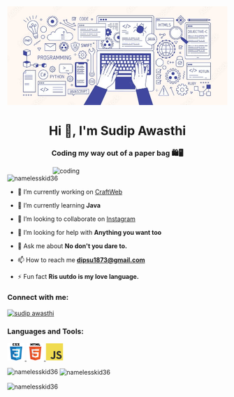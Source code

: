 ![logo](https://github.com/namelesskid36/namelesskid36/blob/main/banner.png)
<h1 align="center">Hi 👋, I'm Sudip Awasthi</h1>
<h3 align="center">Coding my way out of a paper bag 🛍️🖥️</h3>

<img align="right" alt="coding" width="400" src="https://i.pinimg.com/originals/e4/26/70/e426702edf874b181aced1e2fa5c6cde.gif">

<p align="left"> <img src="https://komarev.com/ghpvc/?username=namelesskid36&label=Profile%20views&color=0e75b6&style=flat" alt="namelesskid36" /> </p>


- 🔭 I’m currently working on [CraftWeb](craftweb.pages.dev)

- 🌱 I’m currently learning **Java**

- 👯 I’m looking to collaborate on [Instagram](https://www.instagram.com/ofc_am.kuro/)

- 🤝 I’m looking for help with **Anything you want too**

- 💬 Ask me about **No don't you dare to.**

- 📫 How to reach me **dipsu1873@gmail.com**

- ⚡ Fun fact **Ris uutdo is my love language.**

<h3 align="left">Connect with me:</h3>
<p align="left">
<a href="https://linkedin.com/in/sudip awasthi" target="blank"><img align="center" src="https://raw.githubusercontent.com/rahuldkjain/github-profile-readme-generator/master/src/images/icons/Social/linked-in-alt.svg" alt="sudip awasthi" height="30" width="40" /></a>
</p>

<h3 align="left">Languages and Tools:</h3>
<p align="left"> <a href="https://www.w3schools.com/css/" target="_blank" rel="noreferrer"> <img src="https://raw.githubusercontent.com/devicons/devicon/master/icons/css3/css3-original-wordmark.svg" alt="css3" width="40" height="40"/> </a> <a href="https://www.w3.org/html/" target="_blank" rel="noreferrer"> <img src="https://raw.githubusercontent.com/devicons/devicon/master/icons/html5/html5-original-wordmark.svg" alt="html5" width="40" height="40"/> </a> <a href="https://developer.mozilla.org/en-US/docs/Web/JavaScript" target="_blank" rel="noreferrer"> <img src="https://raw.githubusercontent.com/devicons/devicon/master/icons/javascript/javascript-original.svg" alt="javascript" width="40" height="40"/> </a> </p>

<p><img align="left" src="https://github-readme-stats.vercel.app/api/top-langs?username=namelesskid36&show_icons=true&locale=en&layout=compact" alt="namelesskid36" /></p>

<p>&nbsp;<img align="center" src="https://github-readme-stats.vercel.app/api?username=namelesskid36&show_icons=true&locale=en" alt="namelesskid36" /></p>

<p><img align="center" src="https://github-readme-streak-stats.herokuapp.com/?user=namelesskid36&" alt="namelesskid36" /></p>
